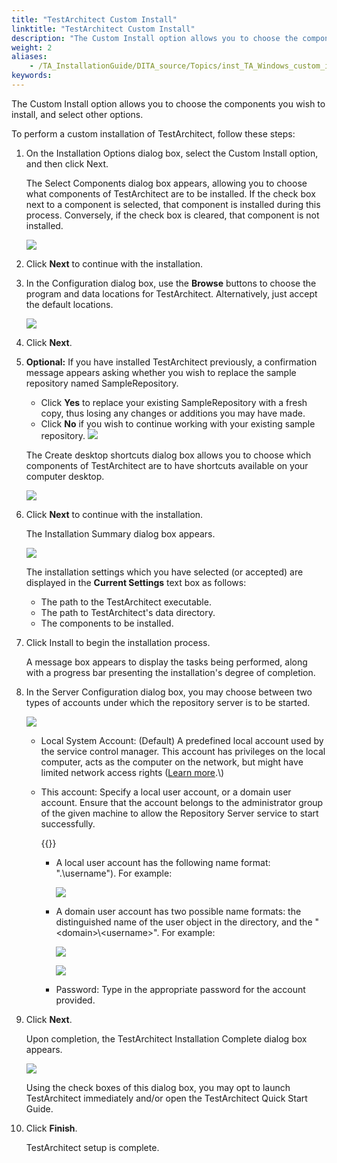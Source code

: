 ```yaml
--- 
title: "TestArchitect Custom Install"
linktitle: "TestArchitect Custom Install"
description: "The Custom Install option allows you to choose the components you wish to install, and select other options."
weight: 2
aliases: 
    - /TA_InstallationGuide/DITA_source/Topics/inst_TA_Windows_custom_install.html
keywords: 
---
```


The Custom Install option allows you to choose the components you wish to install, and select other options.

To perform a custom installation of TestArchitect, follow these steps:

1.  On the Installation Options dialog box, select the Custom Install option, and then click Next.

    The Select Components dialog box appears, allowing you to choose what components of TestArchitect are to be installed. If the check box next to a component is selected, that component is installed during this process. Conversely, if the check box is cleared, that component is not installed.

    ![](/images/TA_InstallationGuide/DITA_source/Images/install_TA_Windows_5.png)

2.  Click **Next** to continue with the installation.

3.  In the Configuration dialog box, use the **Browse** buttons to choose the program and data locations for TestArchitect. Alternatively, just accept the default locations.

    ![](/images/TA_InstallationGuide/DITA_source/Images/install_TA_Windows_6.png)

4.  Click **Next**.

5.  **Optional:** If you have installed TestArchitect previously, a confirmation message appears asking whether you wish to replace the sample repository named SampleRepository.

    -   Click **Yes** to replace your existing SampleRepository with a fresh copy, thus losing any changes or additions you may have made.
    -   Click **No** if you wish to continue working with your existing sample repository.
    ![](/images/TA_InstallationGuide/DITA_source/Images/install_TA_Windows_7.png)

    The Create desktop shortcuts dialog box allows you to choose which components of TestArchitect are to have shortcuts available on your computer desktop.

    ![](/images/TA_InstallationGuide/DITA_source/Images/install_TA_Windows_8.png)

6.  Click **Next** to continue with the installation.

    The Installation Summary dialog box appears.

    ![](/images/TA_InstallationGuide/DITA_source/Images/install_TA_Windows_9.png)

    The installation settings which you have selected \(or accepted\) are displayed in the **Current Settings** text box as follows:

    -   The path to the TestArchitect executable.
    -   The path to TestArchitect's data directory.
    -   The components to be installed.
7.  Click Install to begin the installation process.

    A message box appears to display the tasks being performed, along with a progress bar presenting the installation's degree of completion.

8.  In the Server Configuration dialog box, you may choose between two types of accounts under which the repository server is to be started.

    ![](/images/TA_Administration/Images/changing_user_account.png)

    -   Local System Account: \(Default\) A predefined local account used by the service control manager. This account has privileges on the local computer, acts as the computer on the network, but might have limited network access rights \([Learn more](https://msdn.microsoft.com/en-us/library/windows/desktop/ms684190(v=vs.85).aspx).\)
    -   This account: Specify a local user account, or a domain user account. Ensure that the account belongs to the administrator group of the given machine to allow the Repository Server service to start successfully.

        {{<note>}}

        -   A local user account has the following name format: ".\\username"\). For example:

            ![](/images/TA_Administration/Images/change_local_user_account.png)

        -   A domain user account has two possible name formats: the distinguished name of the user object in the directory, and the "<domain\>\\<username\>". For example:

            ![](/images/TA_Administration/Images/change_domain_user_account_installation_2.png)

            ![](/images/TA_Administration/Images/change_domain_user_account_installation.png)

        -   Password: Type in the appropriate password for the account provided.
9.  Click **Next**.

    Upon completion, the TestArchitect Installation Complete dialog box appears.

    ![](/images/TA_InstallationGuide/DITA_source/Images/install_TA_Windows_4.png)

    Using the check boxes of this dialog box, you may opt to launch TestArchitect immediately and/or open the TestArchitect Quick Start Guide.

10. Click **Finish**.

    TestArchitect setup is complete.



